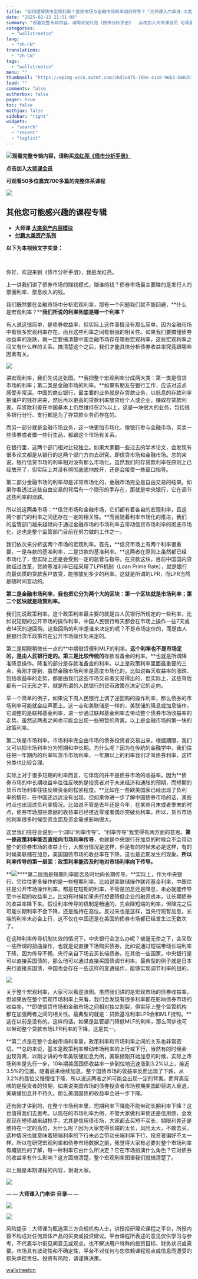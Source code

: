 ```yaml
---
title: "如何理解债市宏观利率？信贷市场与金融市场利率如何传导？「大师课入门串讲·大类资产08讲」"
date: "2025-02-13 21:51:08"
summary: "观看完整专辑内容，请购买龙红亮《债市分析手册》  点击加入大师课会员 可观看50多位嘉宾700多篇的..."
categories:
  - "wallstreetcn"
lang:
  - "zh-CN"
translations:
  - "zh-CN"
tags:
  - "wallstreetcn"
menu: ""
thumbnail: "https://wpimg-wscn.awtmt.com/26d7a475-76be-4118-96b3-5882b7ac29e0.jpeg"
lead: ""
comments: false
authorbox: false
pager: true
toc: false
mathjax: false
sidebar: "right"
widgets:
  - "search"
  - "recent"
  - "taglist"
---
```


**![](https://wdl-wscn.awtmt.com/07aeb3e7-f4ca-4207-befb-c987b3dc7011)观看完整专辑内容，请购买[龙红亮《债市分析手册》](https://wallstreetcn.com/premium/topics/1003703)** 

**点击加入[大师课会员](https://vip.jianshiapp.com/member/buy/master_course?&theme=share&distribution_code=5991375b37a473b6a10f1596b8720ded)**

**可观看50多位嘉宾700多篇的完整体系课程**

[![](https://wpimg-wscn.awtmt.com/8dd42de6-8762-44fd-b727-4099b9c324a0.png)](https://wallstreetcn.com/member/buy/master_course)

其他您可能感兴趣的课程专辑
-------------

* **大师课 [大类资产内容模块](http://wallstreetcn.com/premium/channels/42)**
* [**付鹏大类资产系列**](http://wallstreetcn.com/premium/channels/49)

**以下为本视频文字实录：**

 

你好，欢迎来到《债市分析手册》，我是龙红亮。

上一讲我们讲了债券市场的赚钱模式，赚谁的钱？债券市场最主要赚的是发行人的票面利率、票息收入的钱。

我们既然要在金融市场中分析宏观利率，那有一个问题我们就不能回避，**什么是宏观利率？****我们所说的利率到底是哪一个利率？**

有人说这很简单，是债券收益率，但实际上这件事情没有那么简单。因为金融市场中有很多宏观利率存在，而且这些利率之间有很强的相关性。如果我们要搞懂债券收益率的涨跌，就一定要搞清楚中国金融市场存在哪些宏观利率，这些宏观利率之间又有什么样的关系。搞清楚这个之后，我们才能具体分析债券收益率究竟跟哪些因素有关。

![](https://wpimg-wscn.awtmt.com/1956cd96-87d5-4532-9f54-f5fd396f3408.jpg)

讲宏观利率，我们先说这张图。**我把整个宏观利率分成两大类：第一类是信贷市场的利率；第二类是金融市场的利率。**如果有朋友在银行工作，应该对这点感受非常深。中国的商业银行，最主要的业务就是存贷款业务，以低息的存款利率把储户的钱存进来，然后再以更高的贷款利率放贷给个人或企业，赚取存贷款利差。存贷款利差在中国基本上仍然维持在2%以上，这是一块很大的业务，包括很多银行分行、支行都是为了存贷款业务而存在的。

而另一部分就是金融市场业务，这一块更加市场化，像银行参与金融市场，买卖一些债券或者做一些衍生品，都跟这个市场有关系。

在银行里，这两个部门相对比较独立。如果大家翻一些过去的学术论文，会发现有很多论文都是从银行的这两个部门方向去研究，即信贷市场和金融市场。总的来说，银行信贷市场的利率相对没有那么市场化，虽然我们的存贷款利率在原则上已经放开了，但实际上并没有彻彻底底地放开，还是会接受一些窗口指导。

第二部分金融市场的利率却是非常市场化的，金融市场完全是自由交易的结果。如果你看透过这些自由交易的背后有一个隐形的手存在，那就是中央银行，它在调节这些利率的涨跌。

所以说这两类市场：**信贷市场和金融市场，它们都有着各自的宏观利率，且这两个部门的利率之间还存在一定的相关性。**而且随着利率市场化的推进，我们的监管部门越来越倾向于通过金融市场的市场利率去带动信贷市场利率的彻底市场化，这也是整个监管部门目前在努力做的工作之一。

我们依次来分析这两个市场的宏观利率。首先，**信贷市场上有两个利率很重要，一是存款的基准利率，二是贷款的基准利率。**这两者在原则上虽然都已经市场化了，但实际上还是会受到一定的监管与指导。在贷款这块，目前中国国内贷款经过改革，贷款基准利率已经采用了LPR机制（Loan Prime Rate），就是银行向最优质的贷款客户放贷，能够放到多少的利率。这就是所谓的LPR，而LPR当然是随时间变动的。

**第二是金融市场利率，我也把它分为两个大的区块：第一个区块就是市场利率；第二个区块就是政策利率。**

我们先说政策利率。这个政策利率最主要的就是由人民银行所规定的一些利率，比如说短期的公开市场的操作利率，中国人民银行每天都会在市场上操作一些7天或者14天的逆回购。这些回购的利率是谁来决定的呢？不是市场定价的，而是由人民银行货币政策司在公开市场操作处来定的。

第二是期限稍微长一点的**中期借贷便利MLF的利率。**这个利率也不是市场定的，是由人民银行定的。第三是比较传统的**存款准备金的利率。**也就是所谓降准降息操作。降准的部分是存款准备金的利率。以上是政策利率里面最重要的三点，我刚才提到，虽然金融市场利率是高度市场化的，比如说每天收益率的涨跌、包括收益率的走势，都是由我们这些市场交易者交易得出的，但实际上，这些背后都有一只无形之手，就是所谓的人民银行的货币政策在决定它的走向。

举一个简单的例子，如果说下周人民银行上调了逆回购的操作利率，那么债券的市场利率可能就会应声而上。这一点和美联储是一样的，美联储的降息或加息操作，它调整的是联邦基金利率，进一步通过联邦基金利率去带动整个债券市场收益率的走势。虽然这两者之间也可能会出现一些短暂的背离。以上是金融市场的第一块的政策利率。

第二块是市场利率。市场利率完全由市场的债券投资者交易出来。根据期限，我们又可以把市场利率分为短期和中长期。为什么呢？因为在传统的金融学中，我们往往把一年期内的利率叫货币市场利率，一年期以上的利率我们才叫债券利率，这样分类也比较合理。

实际上对于很多短期的利率而言，它体现的并不是债券市场的收益率。因为**债券市场的中长期收益率往往反映的是投资者对于未来经济和通胀的预期，而短期的货币市场利率往往反映资金的松紧程度。**比如在一些欧美国家已经出现了负利率的情形，在中国还远远没有出现。但如果你进一步了解中国债券市场的话，某些时点也出现过负利率情况。比如说不管是去年还是今年，在某些月末或者季末的时点，债券市场那些票据的收益率已经接近零或者偶尔突破负利率。所以，货币市场的利率很多时候受资金面及资金需求影响很大。

这里我们往往会说到一个词叫“利率传导”。“利率传导”我觉得有两方面的意思。**第一是政策利率能否直接向市场利率传导**，也就是中央银行在加息的时候会不会带动整个的债券市场的收益上行，大部分情况是这样，但是有的时候未必是这样，有的时候美联储在加息，美国国债市场的收益率在下降，这也是近期发生的现象。**所以利率传导的第一层面：政策利率能否及时地对市场利率向下传导。**

**![](https://wpimg-wscn.awtmt.com/68fdc8fe-bf00-4f12-a549-55e525f59444.jpg)****第二层面是短期利率能否及时地向长期传导。**实际上，作为中央银行，它往往更多操作的是一些短期利率。比如说美联储操作联邦基金利率，中国往往是公开市场操作利率，都是在短期的利率，不管是加息还是降息，未必就能传导至中长期的收益率上。比如有时候如果央行想要降低企业的融资成本，让长期债券的收益率降下来。假设利率传导的机制是畅通的，先会降短端的利率，但降完之后可能长期利率不会下降，还是维持在高位。反过来也是这样，当央行短暂加息，长端的利率未必会上行，这不仅在中国还是在美国的债券市场都已经发生过无数次了。

在这种利率传导机制失效的情况下，中央银行会怎么办呢？被逼无奈之下，会采取一些所谓的扭曲操作，也就是说直接下场购买债券。比如说通过短端带动长端利率下降，因为传导不畅，央行亲自下场去买长端债券。在其他一些国家，中央银行是可以直接买国债的，那么他可以通过直接买国债调节利率。最典型的例子就是日本央行直接买国债，中国也会存在一些这样的变通操作，能够实现调节利率的目的。

![](https://wpimg-wscn.awtmt.com/a1d33fcf-9d7b-4ee1-939a-f59550977d62.jpg)

关于整个宏观利率，大家可以看这张图。虽然我们讲的是宏观市场的债券收益率，但如果放在整个宏观市场利率上来看，我们会发现有很多利率都在影响债券市场的收益率。**即使信贷市场和金融市场之间相对独立割裂，但实际上整个监管机构都在加强两者之间的相关性。最典型的就是：贷款基准利率LPR会和MLF挂钩。**这在以前是没有的。这样的话，如果是监管部门降低MLF的利率，那么同步也可以带动整个贷款市场LPR利率的下降，这是其一。

**第二点是在整个金融市场利率里，政策利率和市场利率之间的关系也非常密切。**总的来说，基本是政策利率带动市场利率的上行或下行，当然有的时候会出现背离，以刚才讲的今年美联储加息为例，美联储刚开始加息的时候，实际上市场利率是先行一步，10年期美国国债收益率一步到位地迅速涨到3.2%以上，接近3.5%的位置。随着后来继续加息，整个国债市场的收益率反而出现了下跌，从3.2%的高位又慢慢往下降，所以说这两者之间可能会出现一定的背离。而背离反映的是投资者的预期，如果说美国市场的债券投资者市场预期美国即将进入衰退，美联储加息并不持久。那么美国国债的收益率会进一步下降。

还有刚才讲到的，在整个市场利率里，短期利率下降能不能带动长期利率下降？这也值得我们去思考。以现在的市场利率为例，不管大家做利率债还是信用债，会发现现在短债越来越抢手，尤其是信用债市场，大家都去买短不买长，期限利差还是维持在一定的高位，为什么呢？因为大家觉得长端的太长，风险太大，不敢去买。这种情况也就意味着短端利率的下行未必会带动长端利率下行，投资者偏好不太一样。所以在研究宏观利率和债券市场数据之前，我觉得大家有必要对整个市场利率有概貌性的了解，每一种利率它由什么所决定？它在市场扮演什么角色？它对债券的收益率有什么影响？这方面搞清楚，整个宏观利率图谱我们就搞清楚了。

以上就是本期课程的内容，谢谢大家。

[![](https://wpimg-wscn.awtmt.com/2244e00c-1108-420c-9040-951be79e1153.png)](https://wallstreetcn.com/member/buy/master_course)

**— — 大师课入门串讲·目录— —**

![](https://wpimg-wscn.awtmt.com/cb9383ff-7034-470c-96b1-0cdf9585caf2.jpg)

![](https://wpimg-wscn.awtmt.com/32de101b-0630-4c49-bc33-439cf183b68a.jpg)

风险提示：大师课为甄选第三方合规机构人士，讲授投研理论课程之平台，所授内容不构成对任何具体产品的买卖或投资建议。平台课程所表述的意见仅供学习与参考，不代表华尔街见闻意见或观点，也不解决用户特殊的投资目标、财务状况或需要。市场具有波动性和不确定性，平台不对任何与您依赖课程观点或信息而遭受的损失承担责任。投资有风险，请谨慎决策。

[wallstreetcn](https://wallstreetcn.com/member/articles/3676391)
